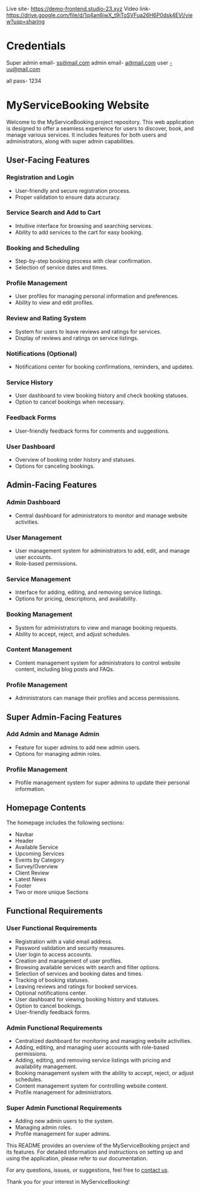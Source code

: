 Live site- https://demo-frontend.studio-23.xyz
Video link-https://drive.google.com/file/d/1q4an6jwX_t9jToSVFua26H6P0dsk4EVl/view?usp=sharing

# Credentials

Super admin email- ss@mail.com
admin email- a@mail.com
user -uu@mail.com

all pass- 1234

# MyServiceBooking Website

Welcome to the MyServiceBooking project repository. This web application is designed to offer a seamless experience for users to discover, book, and manage various services. It includes features for both users and administrators, along with super admin capabilities.

## User-Facing Features

### Registration and Login

-   User-friendly and secure registration process.
-   Proper validation to ensure data accuracy.

### Service Search and Add to Cart

-   Intuitive interface for browsing and searching services.
-   Ability to add services to the cart for easy booking.

### Booking and Scheduling

-   Step-by-step booking process with clear confirmation.
-   Selection of service dates and times.

### Profile Management

-   User profiles for managing personal information and preferences.
-   Ability to view and edit profiles.

### Review and Rating System

-   System for users to leave reviews and ratings for services.
-   Display of reviews and ratings on service listings.

### Notifications (Optional)

-   Notifications center for booking confirmations, reminders, and updates.

### Service History

-   User dashboard to view booking history and check booking statuses.
-   Option to cancel bookings when necessary.

### Feedback Forms

-   User-friendly feedback forms for comments and suggestions.

### User Dashboard

-   Overview of booking order history and statuses.
-   Options for canceling bookings.

## Admin-Facing Features

### Admin Dashboard

-   Central dashboard for administrators to monitor and manage website activities.

### User Management

-   User management system for administrators to add, edit, and manage user accounts.
-   Role-based permissions.

### Service Management

-   Interface for adding, editing, and removing service listings.
-   Options for pricing, descriptions, and availability.

### Booking Management

-   System for administrators to view and manage booking requests.
-   Ability to accept, reject, and adjust schedules.

### Content Management

-   Content management system for administrators to control website content, including blog posts and FAQs.

### Profile Management

-   Administrators can manage their profiles and access permissions.

## Super Admin-Facing Features

### Add Admin and Manage Admin

-   Feature for super admins to add new admin users.
-   Options for managing admin roles.

### Profile Management

-   Profile management system for super admins to update their personal information.

## Homepage Contents

The homepage includes the following sections:

-   Navbar
-   Header
-   Available Service
-   Upcoming Services
-   Events by Category
-   Survey/Overview
-   Client Review
-   Latest News
-   Footer
-   Two or more unique Sections

## Functional Requirements

### User Functional Requirements

-   Registration with a valid email address.
-   Password validation and security measures.
-   User login to access accounts.
-   Creation and management of user profiles.
-   Browsing available services with search and filter options.
-   Selection of services and booking dates and times.
-   Tracking of booking statuses.
-   Leaving reviews and ratings for booked services.
-   Optional notifications center.
-   User dashboard for viewing booking history and statuses.
-   Option to cancel bookings.
-   User-friendly feedback forms.

### Admin Functional Requirements

-   Centralized dashboard for monitoring and managing website activities.
-   Adding, editing, and managing user accounts with role-based permissions.
-   Adding, editing, and removing service listings with pricing and availability management.
-   Booking management system with the ability to accept, reject, or adjust schedules.
-   Content management system for controlling website content.
-   Profile management for administrators.

### Super Admin Functional Requirements

-   Adding new admin users to the system.
-   Managing admin roles.
-   Profile management for super admins.

This README provides an overview of the MyServiceBooking project and its features. For detailed information and instructions on setting up and using the application, please refer to our documentation.

For any questions, issues, or suggestions, feel free to [contact us](mailto:contact@example.com).

Thank you for your interest in MyServiceBooking!

